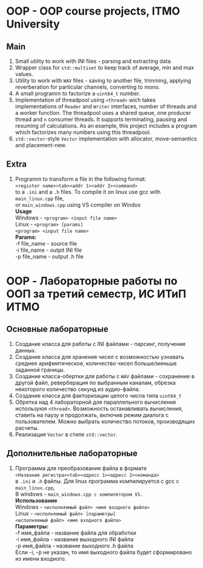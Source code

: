 # OOP - OOP course projects, ITMO University

## Main
1. Small utility to work with INI files - parsing and extracting data.
2. Wrapper class for ```std::multiset``` to keep track of average, min and max values.
3. Utility to work with ```WAV``` files - saving to another file, trimming, applying reverberation for particular channels, converting to mono.
4. A small programm to factorize a ```uint64_t``` number.
5. Implementation of threadpool using ```<thread>``` wich takes implementations of ```Reader``` and ```Writer``` interfaces, number of threads and a worker function. The threadpool uses a shared queue, one producer thread and ```n``` consumer threads.  It supports terminating, pausing and resuming of calculations. As an example, this project includes a program which factorizes many numbers using this threadpool.
6. ```std::vector```-style ```Vector``` implementation with allocator, move-semantics and placement-new.
## Extra <br />
1. Programm to transform a file in the following format: <br />
```<register name><tab><addr 1><addr 2><command> ```<br />
to a ```.ini``` and a ```.h``` files. To compile it on linux use gcc with ```main_linux.cpp``` file, <br />
or ```main_windows.cpp``` using VS compiler on Windos <br />
**Usage** <br /> 
 Windows - ```<program> <input file name>``` <br />
 Linux - ```<program> [params]``` <br />
```<program> <input file name>``` <br />
  **Params:** </h2><br />
-f file_name - source file <br />
-i file_name - outpit INI file <br />
-р file_name - output .h file <br />


# OOP - Лабораторные работы по ООП за третий семестр, ИС ИТиП ИТМО

## Основные лабораторные
1. Создание класса для работы с INI файлами - парсинг, получение данных.
2. Создание класса для хранения чисел с возможностью узнавать среднее арифмитическое, 
количество чисел больше/меньше заданной границы.
3. Создание класса-обертки для работы с ```WAV``` файлами - сохранение в другой файл, 
реверберация по выбранным каналам, обрезка некоторого количество секунд из аудио-файла.
4. Создание класса для факторизации целого числа типа ```uint64_t```
5. Обретка над 4 лабораторной для параллельного вычисления используюя ```<thread>```. Возможность останавливать вычисления, ставить на паузу и продолжать, включив режим диалога с пользователем. Можно выбрать количество потоков, производящих расчеты.
6. Реализация ```Vector``` в стиле ```std::vector```.
## Дополнительные лабораторные <br />
1. Программа для преобразования файла в формате <br />
```<Название регистра><tab><адресс 1><адресс 2><команда> ```<br />
в ```.ini``` и ```.h``` файлы. Для linux программа компилируется с gcc с ```main_linux.cpp```, <br />
В windows - ```main_windows.cpp с компилятором VS.``` <br />
**Использование** <br /> 
 Windows - ```<исполняемый файл> <имя входного файла>``` <br />
 Linux - ```<исполняемый файл> [параметры]``` <br />
```<исполняемый файл> <имя входного файла>``` <br />
  **Параметры:** </h2><br />
-f имя_файла - название файла для обработки <br />
-i имя_файла - название выходного INI файла <br />
-р имя_файла - название выходного .h файла <br />
Если -i, -p не указан, то имя выходного файла будет сформировано из 
имени входного.
